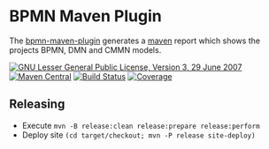 # BPMN Maven Plugin

The [bpmn-maven-plugin](https://jonasrutishauser.github.io/bpmn-maven-plugin/snapshot) generates a [maven](https://maven.apache.org) report which shows the projects BPMN, DMN and CMMN models.

[![GNU Lesser General Public License, Version 3, 29 June 2007](https://img.shields.io/github/license/jonasrutishauser/bpmn-maven-plugin.svg?label=License)](http://www.gnu.org/licenses/lgpl-3.0.txt)
[![Maven Central](https://img.shields.io/maven-central/v/com.github.jonasrutishauser/bpmn-maven-plugin.svg?label=Maven%20Central)](http://search.maven.org/#search%7Cga%7C1%7Cg%3A%22com.github.jonasrutishauser%22%20a%3A%22bpmn-maven-plugin%22)
[![Build Status](https://img.shields.io/travis/jonasrutishauser/bpmn-maven-plugin/master.svg?label=Build)](https://travis-ci.org/jonasrutishauser/bpmn-maven-plugin)
[![Coverage](https://img.shields.io/codecov/c/github/jonasrutishauser/bpmn-maven-plugin/master.svg?label=Coverage)](https://codecov.io/gh/jonasrutishauser/bpmn-maven-plugin)

## Releasing

* Execute `mvn -B release:clean release:prepare release:perform`
* Deploy site `(cd target/checkout; mvn -P release site-deploy)`
